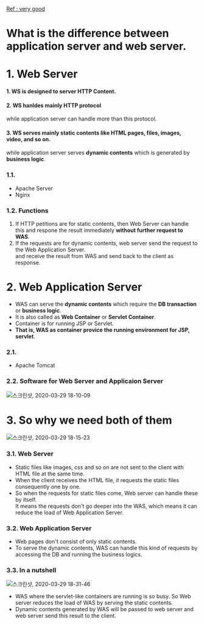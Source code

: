 
[Ref : very good ](https://gmlwjd9405.github.io/2018/10/27/webserver-vs-was.html)  


# What is the difference between application server and web server.  


# 1. Web Server  

#### 1. WS is designed to server **HTTP Content**.  
#### 2. WS hanldes mainly **HTTP protocol**   
while application server can handle more than this protocol.  
#### 3. WS serves mainly **static contents** like HTML pages, files, images, video, and so on.  
 while application server serves **dynamic contents** which is generated by **business logic**.  
 
 

### 1.1. 
 * Apache Server  
 * Nginx  

### 1.2. Functions  

  1. If HTTP petitions are for static contents, then Web Server can handle this and respone the result immediately **without further request to WAS**.  
  2. If the requests are for dynamic contents, web server send the request to the Web Application Server.  
  and receive the result from WAS and send back to the client as response.  
  


# 2. Web Application Server  
   * WAS can serve the **dynamic contents** which require the **DB transaction** or **business logic**.  
   * It is also called as **Web Container** or **Servlet Container**.  
   * Container is for running JSP or Servlet.  
   * **That is, WAS as container provice the running environment for JSP, servlet**.  
   


### 2.1.
  * Apache Tomcat  
  
  

### 2.2. Software for Web Server and Applicaion Server  

![스크린샷, 2020-03-29 18-10-09](https://user-images.githubusercontent.com/62331555/77845335-1745f200-71e9-11ea-8e88-245ce392526a.png)  




# 3. So why we need both of them  


![스크린샷, 2020-03-29 18-15-23](https://user-images.githubusercontent.com/62331555/77845359-46f4fa00-71e9-11ea-8965-e2d55203c997.png)    


### 3.1. Web Server  

  * Static files like images, css and so on are not sent to the client with HTML file at the same time.  
  * When the client receives the HTML file, it requests the static files consequently one by one.  
  * So when the requests for static files come, Web server can handle these by itself.  
  It means the requests don't go deeper into the WAS, which means it can reduce the load of Web Application Server.  
  

### 3.2. Web Application Server  

  * Web pages don't consist of only static contents.  
  * To serve the dynamic contents, WAS can handle this kind of requests by accessing the DB and running the business logics.  
  
  
 ### 3.3. In a nutshell   
 ![스크린샷, 2020-03-29 18-31-46](https://user-images.githubusercontent.com/62331555/77845656-92a8a300-71eb-11ea-8455-9431828eedbb.png)  
 
   * WAS where the servlet-like containers are running is so busy. So Web server reduces the load of WAS by serving the static contents.  
   * Dynamic contents generated by WAS will be passed to web server and web server send this result to the client.  
   
   
   
   



